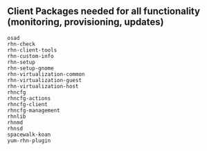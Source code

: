 ## Client Packages needed for all functionality (monitoring, provisioning, updates)



    osad
    rhn-check
    rhn-client-tools
    rhn-custom-info
    rhn-setup
    rhn-setup-gnome
    rhn-virtualization-common
    rhn-virtualization-guest
    rhn-virtualization-host
    rhncfg
    rhncfg-actions
    rhncfg-client
    rhncfg-management
    rhnlib
    rhnmd
    rhnsd
    spacewalk-koan
    yum-rhn-plugin